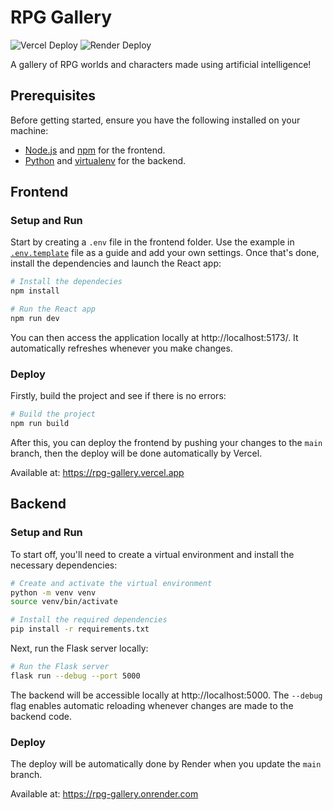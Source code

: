 # RPG Gallery

![Vercel Deploy](https://deploy-badge.vercel.app/vercel/rpg-gallery)
![Render Deploy](https://img.shields.io/badge/dynamic/json?url=https%3A%2F%2Frender-deploy-status-latest-ug62.onrender.com%2Fsrv-cp7sfpkf7o1s73ekk6n0%3Fkey%3DZn7J-8K0wS4&query=%24.status&style=flat&logo=Render&label=Render)

A gallery of RPG worlds and characters made using artificial intelligence!

## Prerequisites
Before getting started, ensure you have the following installed on your machine:

- [Node.js](https://nodejs.org/) and [npm](https://www.npmjs.com/) for the frontend.
- [Python](https://www.python.org/) and [virtualenv](https://pypi.org/project/virtualenv/) for the backend.

## Frontend

### Setup and Run

Start by creating a ``.env`` file in the frontend folder. Use the example in [``.env.template``](./frontend/.env.template) file as a guide and add your own settings. Once that's done, install the dependencies and launch the React app:

```bash
# Install the dependecies
npm install

# Run the React app
npm run dev
```

You can then access the application locally at http://localhost:5173/. It automatically refreshes whenever you make changes.

### Deploy

Firstly, build the project and see if there is no errors:

```bash
# Build the project
npm run build
```

After this, you can deploy the frontend by pushing your changes to the `main` branch, then the deploy will be done automatically by Vercel.

Available at: https://rpg-gallery.vercel.app

## Backend

### Setup and Run

To start off, you'll need to create a virtual environment and install the necessary dependencies:

```bash
# Create and activate the virtual environment
python -m venv venv
source venv/bin/activate

# Install the required dependencies
pip install -r requirements.txt
```

Next, run the Flask server locally:

```bash
# Run the Flask server
flask run --debug --port 5000
```

The backend will be accessible locally at http://localhost:5000. The ``--debug`` flag enables automatic reloading whenever changes are made to the backend code.

### Deploy

The deploy will be automatically done by Render when you update the `main` branch.

Available at: https://rpg-gallery.onrender.com 